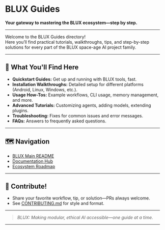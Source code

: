 # BLUX Guides

**Your gateway to mastering the BLUX ecosystem—step by step.**

---

Welcome to the BLUX Guides directory!  
Here you’ll find practical tutorials, walkthroughs, tips, and step-by-step solutions for every part of the BLUX space-age AI project family.

---

## 📘 What You'll Find Here

- **Quickstart Guides:** Get up and running with BLUX tools, fast.
- **Installation Walkthroughs:** Detailed setup for different platforms (Android, Linux, Windows, etc.).
- **Usage How-Tos:** Example workflows, CLI usage, memory management, and more.
- **Advanced Tutorials:** Customizing agents, adding models, extending plugins.
- **Troubleshooting:** Fixes for common issues and error messages.
- **FAQs:** Answers to frequently asked questions.

---

## 🗺️ Navigation

- [BLUX Main README](../README.md)
- [Documentation Hub](../docs/README.md)
- [Ecosystem Roadmap](../ecosystem/roadmap.md)

---

## 🤝 Contribute!

- Share your favorite workflow, tip, or solution—PRs always welcome.
- See [CONTRIBUTING.md](../CONTRIBUTING.md) for style and format.

---

> _BLUX: Making modular, ethical AI accessible—one guide at a time._

---
